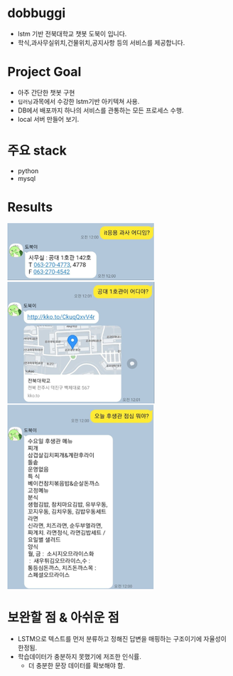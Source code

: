 # dobbuggi
- lstm 기반 전북대학교 챗봇 도북이 입니다.<br>
- 학식,과사무실위치,건물위치,공지사항 등의 서비스를 제공합니다.

# Project Goal
- 아주 간단한 챗봇 구현
- `딥러닝`과목에서 수강한 lstm기반 아키텍쳐 사용.
- DB에서 배포까지 하나의 서비스를 관통하는 모든 프로세스 수행.
- local 서버 만들어 보기.

# 주요 stack 
- python
- mysql

# Results
![](./results/department.png)<br>
![](./results/position.png)<br>
![](./results/rice.png)<br>

# 보완할 점 & 아쉬운 점
- LSTM으로 텍스트를 먼저 분류하고 정해진 답변을 매핑하는 구조이기에 자율성이 한정됨.
- 학습데이터가 충분하지 못했기에 저조한 인식률.
    - 더 충분한 문장 데이터를 확보해야 함.

